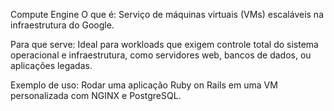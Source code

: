 Compute Engine
O que é:
Serviço de máquinas virtuais (VMs) escaláveis na infraestrutura do Google.

Para que serve:
Ideal para workloads que exigem controle total do sistema operacional e infraestrutura, como servidores web, bancos de dados, ou aplicações legadas.

Exemplo de uso:
Rodar uma aplicação Ruby on Rails em uma VM personalizada com NGINX e PostgreSQL.
